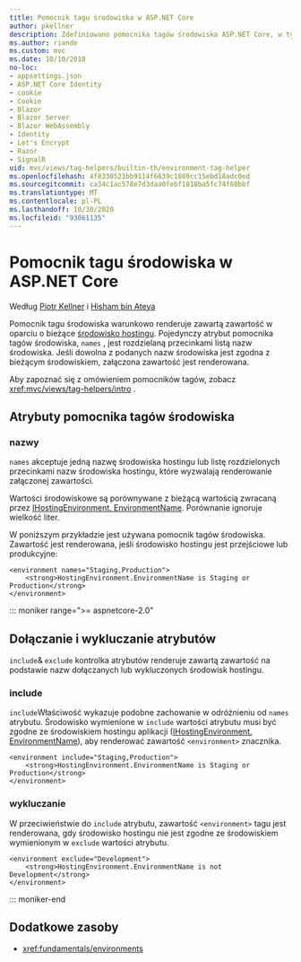 ```yaml
---
title: Pomocnik tagu środowiska w ASP.NET Core
author: pkellner
description: Zdefiniowano pomocnika tagów środowiska ASP.NET Core, w tym wszystkie właściwości
ms.author: riande
ms.custom: mvc
ms.date: 10/10/2018
no-loc:
- appsettings.json
- ASP.NET Core Identity
- cookie
- Cookie
- Blazor
- Blazor Server
- Blazor WebAssembly
- Identity
- Let's Encrypt
- Razor
- SignalR
uid: mvc/views/tag-helpers/builtin-th/environment-tag-helper
ms.openlocfilehash: 4f8330521bb9114f6639c1889cc15ebd18adc0ed
ms.sourcegitcommit: ca34c1ac578e7d3daa0febf1810ba5fc74f60bbf
ms.translationtype: MT
ms.contentlocale: pl-PL
ms.lasthandoff: 10/30/2020
ms.locfileid: "93061135"
---
```

# <a name="environment-tag-helper-in-aspnet-core"></a>Pomocnik tagu środowiska w ASP.NET Core

Według [Piotr Kellner](https://peterkellner.net) i [Hisham bin Ateya](https://twitter.com/hishambinateya)

Pomocnik tagu środowiska warunkowo renderuje zawartą zawartość w oparciu o bieżące [środowisko hostingu](xref:fundamentals/environments). Pojedynczy atrybut pomocnika tagów środowiska, `names` , jest rozdzielaną przecinkami listą nazw środowiska. Jeśli dowolna z podanych nazw środowiska jest zgodna z bieżącym środowiskiem, załączona zawartość jest renderowana.

Aby zapoznać się z omówieniem pomocników tagów, zobacz <xref:mvc/views/tag-helpers/intro> .

## <a name="environment-tag-helper-attributes"></a>Atrybuty pomocnika tagów środowiska

### <a name="names"></a>nazwy

`names` akceptuje jedną nazwę środowiska hostingu lub listę rozdzielonych przecinkami nazw środowiska hostingu, które wyzwalają renderowanie załączonej zawartości.

Wartości środowiskowe są porównywane z bieżącą wartością zwracaną przez [IHostingEnvironment. EnvironmentName](xref:Microsoft.AspNetCore.Hosting.IHostingEnvironment.EnvironmentName*). Porównanie ignoruje wielkość liter.

W poniższym przykładzie jest używana pomocnik tagów środowiska. Zawartość jest renderowana, jeśli środowisko hostingu jest przejściowe lub produkcyjne:

```cshtml
<environment names="Staging,Production">
    <strong>HostingEnvironment.EnvironmentName is Staging or Production</strong>
</environment>
```

::: moniker range=">= aspnetcore-2.0"

## <a name="include-and-exclude-attributes"></a>Dołączanie i wykluczanie atrybutów

`include`& `exclude` kontrolka atrybutów renderuje zawartą zawartość na podstawie nazw dołączanych lub wykluczonych środowisk hostingu.

### <a name="include"></a>include

`include`Właściwość wykazuje podobne zachowanie w odróżnieniu od `names` atrybutu. Środowisko wymienione w `include` wartości atrybutu musi być zgodne ze środowiskiem hostingu aplikacji ([IHostingEnvironment. EnvironmentName](xref:Microsoft.AspNetCore.Hosting.IHostingEnvironment.EnvironmentName*)), aby renderować zawartość `<environment>` znacznika.

```cshtml
<environment include="Staging,Production">
    <strong>HostingEnvironment.EnvironmentName is Staging or Production</strong>
</environment>
```

### <a name="exclude"></a>wykluczanie

W przeciwieństwie do `include` atrybutu, zawartość `<environment>` tagu jest renderowana, gdy środowisko hostingu nie jest zgodne ze środowiskiem wymienionym w `exclude` wartości atrybutu.

```cshtml
<environment exclude="Development">
    <strong>HostingEnvironment.EnvironmentName is not Development</strong>
</environment>
```

::: moniker-end

## <a name="additional-resources"></a>Dodatkowe zasoby

* <xref:fundamentals/environments>
